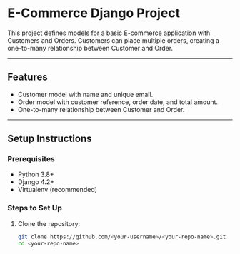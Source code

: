 # E-Commerce Django Project

This project defines models for a basic E-commerce application with Customers and Orders. Customers can place multiple orders, creating a one-to-many relationship between Customer and Order.

---

## **Features**
- Customer model with name and unique email.
- Order model with customer reference, order date, and total amount.
- One-to-many relationship between Customer and Order.

---

## **Setup Instructions**

### **Prerequisites**
- Python 3.8+
- Django 4.2+
- Virtualenv (recommended)

### **Steps to Set Up**
1. Clone the repository:
   ```bash
   git clone https://github.com/<your-username>/<your-repo-name>.git
   cd <your-repo-name>